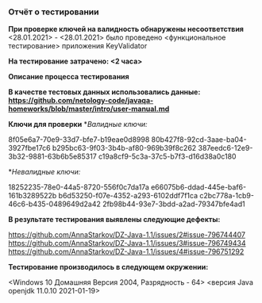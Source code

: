 ### Отчёт о тестировании <KeyValidator>

**При проверке ключей на валидность обнаружены несоответствия**
<28.01.2021> - <28.01.2021> было проведено <функциональное тестирование> приложения KeyValidator

**На тестирование затрачено: <2 часа>**

**Описание процесса тестирования**

**В качестве тестовых данных использовались данные: <https://github.com/netology-code/javaqa-homeworks/blob/master/intro/user-manual.md>**

**Ключи для проверки**
*_Валидные ключи:_

8f05e6a7-70e9-33d7-bfe7-b19eae0d8998
80b427f8-92cd-3aae-ba04-3927fbe17c6
b295bc63-9f03-3b4b-af80-969b39f8c262
387eedc6-12e9-3b32-9881-63b6b5e85317
c19a8cf9-5c3a-37c5-b7f3-d16d38a0c180

*_Невалидные ключи:_

18252235-78e0-44a5-8720-556f0c7da17a
e66075b6-ddad-445e-baf6-161b3289522b
b6d53250-f07e-4352-a293-6102ddf7f1ca
c2bc778a-1cb9-46c6-b435-0489649d2a42
2fb98b44-93e7-3bdd-a2ad-79347bfe4ad1

**В результате тестирования выявлены следующие дефекты:**

<https://github.com/AnnaStarkov/DZ-Java-1.1/issues/2#issue-796744407>
<https://github.com/AnnaStarkov/DZ-Java-1.1/issues/3#issue-796749434>
<https://github.com/AnnaStarkov/DZ-Java-1.1/issues/4#issue-796751292>


**Тестирование производилось в следующем окружении:**

<Windows 10 Домашняя Версия 2004, Разрядность - 64>
<версия Java openjdk 11.0.10 2021-01-19>